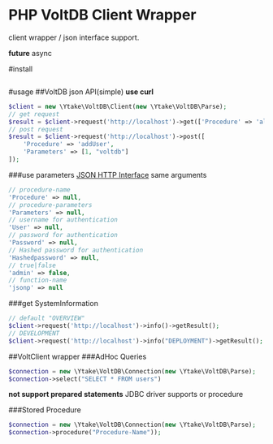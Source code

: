 PHP VoltDB Client Wrapper
=========================
client wrapper / json interface support.

**future**
async

#install
```json

```

#usage
##VoltDB json API(simple)
**use curl**
```php
$client = new \Ytake\VoltDB\Client(new \Ytake\VoltDB\Parse);
// get request
$result = $client->request('http://localhost')->get(['Procedure' => 'allUser']);
// post request
$result = $client->request('http://localhost')->post([
    'Procedure' => 'addUser',
    'Parameters' => [1, "voltdb"]
]);
```
###use parameters
[JSON HTTP Interface](http://voltdb.com/docs/UsingVoltDB/ProgLangJson.php)
same arguments
```php
// procedure-name
'Procedure' => null,
// procedure-parameters
'Parameters' => null,
// username for authentication
'User' => null,
// password for authentication
'Password' => null,
// Hashed password for authentication
'Hashedpassword' => null,
// true|false
'admin' => false,
// function-name
'jsonp' => null
```
###get SystemInformation
```php
// default "OVERVIEW"
$client->request('http://localhost')->info()->getResult();
// DEVELOPMENT
$client->request('http://localhost')->info("DEPLOYMENT")->getResult();
```

##VoltClient wrapper
###AdHoc Queries
```php
$connection = new \Ytake\VoltDB\Connection(new \Ytake\VoltDB\Parse);
$connection->select("SELECT * FROM users")
```
**not support prepared statements**
JDBC driver supports
or procedure

###Stored Procedure
```php
$connection = new \Ytake\VoltDB\Connection(new \Ytake\VoltDB\Parse);
$connection->procedure("Procedure-Name"));
```

